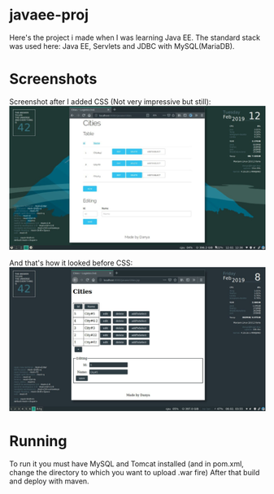 # javaee-proj

Here's the project i made when I was learning Java EE.
The standard stack was used here: Java EE, Servlets and JDBC with MySQL(MariaDB).

# Screenshots

Screenshot after I added CSS (Not very impressive but still):
![After СІІ](img/screenshot.jpg)

And that's how it looked before CSS:
![Before CSS](img/screenshot_before_css.jpg)

# Running

To run it you must have MySQL and Tomcat installed (and in pom.xml, change the directory to which you want to upload .war fire)
After that build and deploy with maven.
